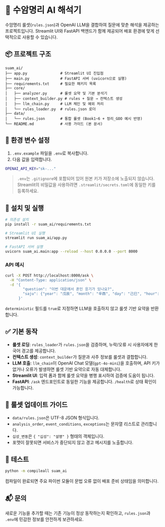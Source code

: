 # 📘 수암명리 AI 해석기

수암명리 룰셋(`rules.json`)과 OpenAI LLM을 결합하여 질문에 맞춘 해석을 제공하는 프로젝트입니다. Streamlit UI와 FastAPI 백엔드가 함께 제공되어 배포 환경에 맞게 선택적으로 사용할 수 있습니다.

## 📦 프로젝트 구조

```
suam_ai/
├── app.py               # Streamlit UI 진입점
├── main.py              # FastAPI 서버 (uvicorn으로 실행)
├── requirements.txt     # 필요한 패키지 목록
├── core/
│   ├── analyzer.py      # 룰셋 요약 및 기본 분석기
│   ├── context_builder.py # rules + 질문 → 컨텍스트 생성
│   ├── llm_chain.py     # LLM 체인 및 예외 처리
│   └── rules_loader.py  # rules.json 로더
├── data/
│   └── rules.json       # 통합 룰셋 (Book1~6 + 정리_GOO 예시 반영)
└── README.md            # 사용 가이드 (본 문서)
```

## 🔐 환경 변수 설정

1. `.env.example` 파일을 `.env`로 복사합니다.
2. 다음 값을 입력합니다.

```bash
OPENAI_API_KEY="sk-..."
```

> `.env`는 `.gitignore`에 포함되어 있어 원본 키가 저장소에 노출되지 않습니다. Streamlit의 비밀값을 사용하려면 `.streamlit/secrets.toml`에 동일한 키를 등록하세요.

## 🚀 설치 및 실행

```bash
# 의존성 설치
pip install -r suam_ai/requirements.txt

# Streamlit UI 실행
streamlit run suam_ai/app.py

# FastAPI 서버 실행
uvicorn suam_ai.main:app --reload --host 0.0.0.0 --port 8000
```

### API 예시

```bash
curl -X POST http://localhost:8000/ask \
  -H "Content-Type: application/json" \
  -d '{
        "question": "이번 대운에서 혼인 응기가 있나요?",
        "saju": {"year": "戊辰", "month": "辛酉", "day": "己巳", "hour": "辛未", "gender": "female"}
      }'
```

`deterministic` 필드를 `true`로 지정하면 LLM을 호출하지 않고 룰셋 기반 요약을 반환합니다.

## ✅ 기본 동작

- **룰셋 로딩**: `rules_loader`가 `rules.json`을 검증하며, 누락/오류 시 사용자에게 한국어 경고를 제공합니다.
- **컨텍스트 생성**: `context_builder`가 질문과 사주 정보를 룰셋과 결합합니다.
- **LLM 호출**: `llm_chain`이 OpenAI Chat 모델(`gpt-4o-mini`)을 호출하며, API 키가 없거나 오류가 발생하면 룰셋 기반 요약으로 자동 대체합니다.
- **Streamlit UI**: 입력 폼과 함께 룰셋 요약을 병행 표시하여 검증에 도움이 됩니다.
- **FastAPI**: `/ask` 엔드포인트로 동일한 기능을 제공합니다. `/health`로 상태 확인이 가능합니다.

## 📄 룰셋 업데이트 가이드

- `data/rules.json`은 UTF-8 JSON 형식입니다.
- `analysis_order`, `event_conditions`, `exceptions`는 문자열 리스트로 관리합니다.
- `십성_변동`은 `{ "십성": "설명" }` 형태의 객체입니다.
- 포맷이 잘못되면 서비스가 중단되지 않고 경고 메시지를 노출합니다.

## 🧪 테스트

```bash
python -m compileall suam_ai
```

컴파일이 완료되면 주요 파이썬 모듈이 문법 오류 없이 배포 준비 상태임을 의미합니다.

## 📬 문의

새로운 기능을 추가할 때는 기존 기능이 정상 동작하는지 확인하고, `rules.json`과 `.env`에 민감한 정보를 안전하게 보관하세요.
